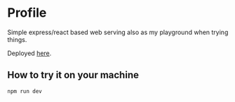 # Profile

Simple express/react based web serving also as my playground when trying things.

Deployed [here](https://www.petrmiko.cz).

 ## How to try it on your machine
    npm run dev


